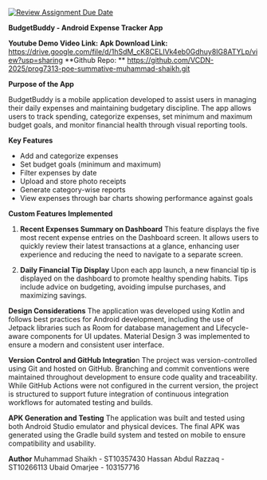 [![Review Assignment Due Date](https://classroom.github.com/assets/deadline-readme-button-22041afd0340ce965d47ae6ef1cefeee28c7c493a6346c4f15d667ab976d596c.svg)](https://classroom.github.com/a/VgbZgeUK)


**BudgetBuddy - Android Expense Tracker App**



**Youtube Demo Video Link:**
**Apk Download Link:** https://drive.google.com/file/d/1hSdM_cK8CELIVk4eb0Gdhuy8IG8ATYLp/view?usp=sharing
**Github Repo: ** https://github.com/VCDN-2025/prog7313-poe-summative-muhammad-shaikh.git

**Purpose of the App**

BudgetBuddy is a mobile application developed to assist users in managing their daily expenses and maintaining budgetary discipline. The app allows users to track spending, categorize expenses, set minimum and maximum budget goals, and monitor financial health through visual reporting tools.

**Key Features**
- Add and categorize expenses
- Set budget goals (minimum and maximum)
- Filter expenses by date
- Upload and store photo receipts
- Generate category-wise reports
- View expenses through bar charts showing performance against goals

**Custom Features Implemented**
  
1. **Recent Expenses Summary on Dashboard**
This feature displays the five most recent expense entries on the Dashboard screen. It allows users to quickly review their latest transactions at a glance, enhancing user experience and reducing the need to navigate to a separate screen.

3. **Daily Financial Tip Display**
Upon each app launch, a new financial tip is displayed on the dashboard to promote healthy spending habits. Tips include advice on budgeting, avoiding impulse purchases, and maximizing savings.

**Design Considerations**
The application was developed using Kotlin and follows best practices for Android development, including the use of Jetpack libraries such as Room for database management and Lifecycle-aware components for UI updates. Material Design 3 was implemented to ensure a modern and consistent user interface.

**Version Control and GitHub Integratio**n
The project was version-controlled using Git and hosted on GitHub. Branching and commit conventions were maintained throughout development to ensure code quality and traceability.
While GitHub Actions were not configured in the current version, the project is structured to support future integration of continuous integration workflows for automated testing and builds.

**APK Generation and Testing**
The application was built and tested using both Android Studio emulator and physical devices. The final APK was generated using the Gradle build system and tested on mobile to ensure compatibility and usability.

**Author**
Muhammad Shaikh - ST10357430
Hassan Abdul Razzaq - ST10266113
Ubaid Omarjee - 103157716


